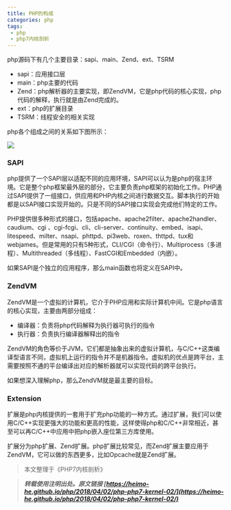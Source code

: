 ```yaml
---
title: PHP的构成
categories: php
tags:
 - php
 - php7内核剖析
---
```


php源码下有几个主要目录：sapi、main、Zend、ext、TSRM

- sapi：应用接口层
- main：php主要的代码
- Zend：php解析器的主要实现，即ZendVM，它是php代码的核心实现，php代码的解释，执行就是由Zend完成的。
- ext：php的扩展目录
- TSRM：线程安全的相关实现

<!-- more -->

php各个组成之间的关系如下图所示：

![](https://ws1.sinaimg.cn/large/005H70QEgy1fq9ovy70g6j307t07s74g.jpg)

### SAPI

php提供了一个SAPI层以适配不同的应用环境，SAPI可以认为是php的宿主环境。它是整个php框架最外层的部分，它主要负责php框架的初始化工作。PHP通过SAPI提供了一组接口，供应用和PHP内核之间进行数据交互。脚本执行的开始都是以SAPI接口实现开始的。只是不同的SAPI接口实现会完成他们特定的工作。

PHP提供很多种形式的接口，包括apache、apache2filter、apache2handler、caudium、cgi 、cgi-fcgi、cli、cli-server、continuity、embed、isapi、litespeed、milter、nsapi、phttpd、pi3web、roxen、thttpd、tux和webjames。但是常用的只有5种形式，CLI/CGI（命令行）、Multiprocess（多进程）、Multithreaded（多线程）、FastCGI和Embedded（内嵌）。

如果SAPI是个独立的应用程序，那么main函数也将定义在SAPI中。

### ZendVM

ZendVM是一个虚拟的计算机，它介于PHP应用和实际计算机中间。它是php语言的核心实现，主要由两部分组成：

- 编译器：负责将php代码解释为执行器可执行的指令
- 执行器：负责执行编译器解释出的指令

ZendVM的角色等价于JVM，它们都是抽象出来的虚拟计算机，与C/C++这类编译型语言不同，虚拟机上运行的指令并不是机器指令。虚拟机的优点是跨平台，主需要按照不通的平台编译出对应的解析器就可以实现代码的跨平台执行。

如果想深入理解php，那么ZendVM就是最主要的目标。

### Extension

扩展是php内核提供的一套用于扩充php功能的一种方式。通过扩展，我们可以使用C/C++实现更强大的功能和更高的性能，这样使得php和C/C++非常相近，甚至可以再C/C++中应用中把php嵌入座位第三方库使用。

扩展分为php扩展、Zend扩展。php扩展比较常见，而Zend扩展主要应用于ZendVM，它可以做的东西更多，比如Opcache就是Zend扩展。



> 本文整理于《PHP7内核剖析》

> ***转载使用注明出处。原文链接 [https://heimo-he.github.io/php/2018/04/02/php-php7-kernel-02/](https://heimo-he.github.io/php/2018/04/02/php-php7-kernel-02/)***